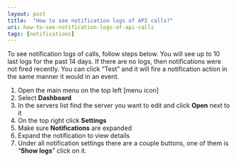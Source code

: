 ```yaml
---
layout: post
title:  "How to see notification logs of API calls?"
uri: how-to-see-notification-logs-of-api-calls
tags: [notifications]
---
```


<p>
    To see notification logs of calls, follow steps below. You will see up to 10 last logs for the past 14 days. If
    there are no logs, then notifications were not fired recently. You can click “Test” and it will fire a notification
    action in the same manner it would in an event.
</p>

<!--more-->

<ol>
    <li>Open the main menu on the top left [menu icon]</li>
    <li>Select <strong>Dashboard</strong></li>
    <li>In the servers list find the server you want to edit and click <strong>Open</strong> next to it</li>
    <li>On the top right click <strong>Settings</strong></li>
    <li>Make sure <strong>Notifications</strong> are expanded</li>
    <li>Expand the notification to view details</li>
    <li>Under all notification settings there are a couple buttons, one of them is “<strong>Show logs</strong>” click on
        it.
    </li>
</ol>